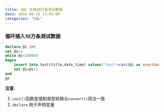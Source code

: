 ```yaml
---
title: SQL 生成10万条测试数据
date: 2016-08-18 11:03:00
categories: "SQL"
---
```

### 循环插入10万条测试数据 ###
```sql
declare @i int
set @i=1
while @i<100000
begin
    insert into test(title,date_time) values('test'+cast(@i as nvarchar(10)),getdate())
    set @i=@i+1
end
go

```
**注意**:  
1. `cast()`函数是强制类型转换与`convert()`用法一致
2. `declare` 用于声明变量
<!-- more -->
